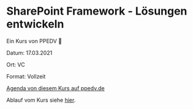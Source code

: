 # SharePoint Framework - Lösungen entwickeln

Ein Kurs von PPEDV :rocket:

Datum: 17.03.2021

Ort: VC

Format: Vollzeit

[Agenda von diesem Kurs auf ppedv.de](https://ppedv.de/Schulung/Kurse/SharePointServerEntwicklungProgrammierungWebPartVisualStudioSharePointDesignerAPIEventReceiverBCSKursSeminarSchulungTraining.aspx)

Ablauf vom Kurs siehe [hier](./TRAINER/readme.md).
